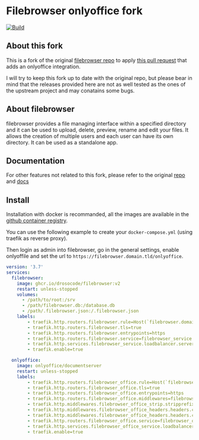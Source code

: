 # Filebrowser onlyoffice fork
[![Build](https://github.com/drosocode/filebrowser/actions/workflows/main.yaml/badge.svg)](https://github.com/drosocode/filebrowser/actions/workflows/main.yaml)

## About this fork

This is a fork of the original [filebrowser repo](https://github.com/filebrowser/filebrowser) to apply [this pull request](https://github.com/filebrowser/filebrowser/pull/1420) that adds an onlyoffice integration.

I will try to keep this fork up to date with the original repo, but please bear in mind that the releases provided here are not as well tested as the ones of the upstream project and may conatains some bugs.

## About filebrowser

filebrowser provides a file managing interface within a specified directory and it can be used to upload, delete, preview, rename and edit your files. It allows the creation of multiple users and each user can have its own directory. It can be used as a standalone app.

## Documentation

For other features not related to this fork, please refer to the original [repo](https://github.com/filebrowser/filebrowser) and [docs](https://filebrowser.org)

## Install

Installation with docker is recommanded, all the images are available in the [github container registry](https://github.com/drosoCode/filebrowser/pkgs/container/filebrowser).

You can use the following example to create your `docker-compose.yml` (using traefik as reverse proxy).

Then login as admin into filebrowser, go in the general settings, enable onlyoffile and set the url to `https://filebrowser.domain.tld/onlyoffice`.

```yaml
version: '3.7'
services:
  filebrowser:
    image: ghcr.io/drosocode/filebrowser:v2
    restart: unless-stopped
    volumes:
      - /path/to/root:/srv
      - /path/filebrowser.db:/database.db
      - /path/.filebrowser.json:/.filebrowser.json
    labels:
        - traefik.http.routers.filebrowser.rule=Host(`filebrowser.domain.tld`)
        - traefik.http.routers.filebrowser.tls=true
        - traefik.http.routers.filebrowser.entrypoints=https
        - traefik.http.routers.filebrowser.service=filebrowser_service
        - traefik.http.services.filebrowser_service.loadbalancer.server.port=80
        - traefik.enable=true

  onlyoffice:
    image: onlyoffice/documentserver
    restart: unless-stopped
    labels:
        - traefik.http.routers.filebrowser_office.rule=Host(`filebrowser.domain.tld`) && PathPrefix(`/onlyoffice`)
        - traefik.http.routers.filebrowser_office.tls=true
        - traefik.http.routers.filebrowser_office.entrypoints=https
        - traefik.http.routers.filebrowser_office.middlewares=filebrowser_office_headers, filebrowser_office_strip
        - traefik.http.middlewares.filebrowser_office_strip.stripprefix.prefixes=/onlyoffice
        - traefik.http.middlewares.filebrowser_office_headers.headers.customrequestheaders.X-Forwarded-Proto=https
        - traefik.http.middlewares.filebrowser_office_headers.headers.customrequestheaders.X-Forwarded-Host=filebrowser.domain.tld/onlyoffice
        - traefik.http.routers.filebrowser_office.service=filebrowser_office_service
        - traefik.http.services.filebrowser_office_service.loadbalancer.server.port=80
        - traefik.enable=true
```